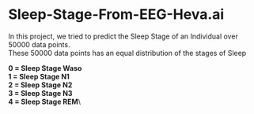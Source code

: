 # **Sleep-Stage-From-EEG-Heva.ai**

In this project, we tried to predict the Sleep Stage of an Individual over 50000 data points.\
These 50000 data points has an equal distribution of the stages of Sleep 

**0 = Sleep Stage Waso**\
**1 = Sleep Stage N1**\
**2 = Sleep Stage N2**\
**3 = Sleep Stage N3**\
**4 = Sleep Stage REM**\



